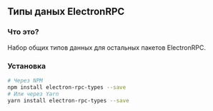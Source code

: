 ## Типы даных ElectronRPC

### Что это?

Набор общих типов данных для остальных пакетов ElectronRPC.

### Установка

```bash
# Через NPM
npm install electron-rpc-types --save
# Или через Yarn
yarn install electron-rpc-types --save
```

